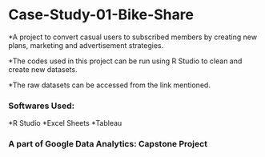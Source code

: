 # Case-Study-01-Bike-Share
*A project to convert casual users to subscribed members by creating new plans, marketing and advertisement strategies.

*The codes used in this project can be run using R Studio to clean and create new datasets.

*The raw datasets can be accessed from the link mentioned.

### Softwares Used:

*R Studio
*Excel Sheets
*Tableau

### A part of Google Data Analytics: Capstone Project
